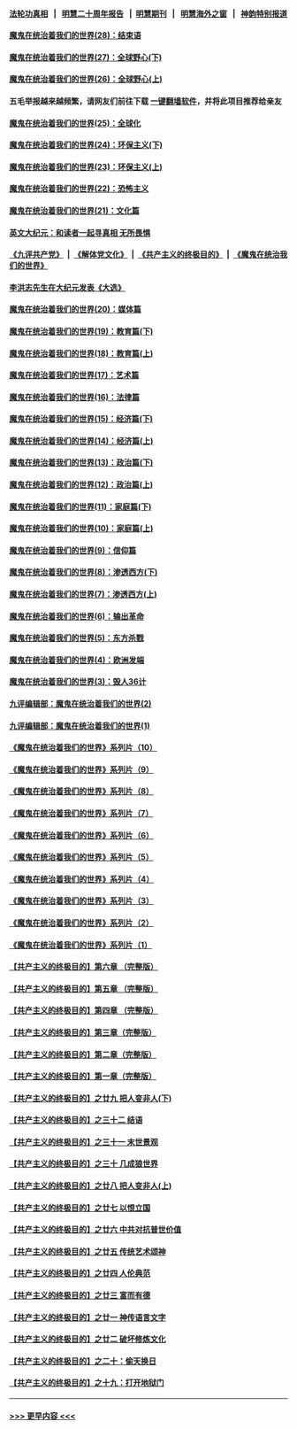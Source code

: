 #### [法轮功真相](https://github.com/gfw-breaker/truth/blob/master/README.md?t=0) &nbsp;&nbsp;|&nbsp;&nbsp; [明慧二十周年报告](https://github.com/gfw-breaker/mh-reports/blob/master/README.md?t=0) &nbsp;&nbsp;|&nbsp;&nbsp;[明慧期刊](https://github.com/gfw-breaker/mh-qikan) &nbsp;&nbsp;|&nbsp;&nbsp; [明慧海外之窗](https://github.com/gfw-breaker/mh-news/blob/master/README.md?t=0) &nbsp;&nbsp;|&nbsp;&nbsp; [神韵特别报道](https://github.com/gfw-breaker/mh-news/blob/master/shenyun.md?t=0)
#### [魔鬼在统治着我们的世界(28)：结束语](../pages/nsc422/n10936246.md?t=06301601) 
#### [魔鬼在统治着我们的世界(27)：全球野心(下)](../pages/nsc422/n10928319.md?t=06301601) 
#### [魔鬼在统治着我们的世界(26)：全球野心(上)](../pages/nsc422/n10900318.md?t=06301601) 
#### 五毛举报越来越频繁，请网友们前往下载 [一键翻墙软件](https://github.com/gfw-breaker/ssr-accounts)，并将此项目推荐给亲友
#### [魔鬼在统治着我们的世界(25)：全球化](../pages/nsc422/n10788205.md?t=06301601) 
#### [魔鬼在统治着我们的世界(24)：环保主义(下)](../pages/nsc422/n10695307.md?t=06301601) 
#### [魔鬼在统治着我们的世界(23)：环保主义(上)](../pages/nsc422/n10688613.md?t=06301601) 
#### [魔鬼在统治着我们的世界(22)：恐怖主义](../pages/nsc422/n10614727.md?t=06301601) 
#### [魔鬼在统治着我们的世界(21)：文化篇](../pages/nsc422/n10597706.md?t=06301601) 
#### [英文大纪元：和读者一起寻真相 无所畏惧](../pages/nsc422/n12542027.md?t=06301601) 
#### [《九评共产党》](https://github.com/begood0513/9ping.md/blob/master/README.md) &nbsp;|&nbsp; [《解体党文化》](../../../../jtdwh.md/blob/master/README.md)  &nbsp;|&nbsp; [《共产主义的终极目的》](../../../../gczydzjmd.md/blob/master/README.md) &nbsp;|&nbsp; [《魔鬼在统治我们的世界》](../../../../mgztzwmdsj.md/blob/master/README.md) 
#### [李洪志先生在大纪元发表《大选》](../pages/nsc422/n12534746.md?t=06301601) 
#### [魔鬼在统治着我们的世界(20)：媒体篇](../pages/nsc422/n10586579.md?t=06301601) 
#### [魔鬼在统治着我们的世界(19)：教育篇(下)](../pages/nsc422/n10564808.md?t=06301601) 
#### [魔鬼在统治着我们的世界(18)：教育篇(上)](../pages/nsc422/n10526970.md?t=06301601) 
#### [魔鬼在统治着我们的世界(17)：艺术篇](../pages/nsc422/n10499093.md?t=06301601) 
#### [魔鬼在统治着我们的世界(16)：法律篇](../pages/nsc422/n10485969.md?t=06301601) 
#### [魔鬼在统治着我们的世界(15)：经济篇(下)](../pages/nsc422/n10469975.md?t=06301601) 
#### [魔鬼在统治着我们的世界(14)：经济篇(上)](../pages/nsc422/n10457370.md?t=06301601) 
#### [魔鬼在统治着我们的世界(13)：政治篇(下)](../pages/nsc422/n10448270.md?t=06301601) 
#### [魔鬼在统治着我们的世界(12)：政治篇(上)](../pages/nsc422/n10444576.md?t=06301601) 
#### [魔鬼在统治着我们的世界(11)：家庭篇(下)](../pages/nsc422/n10440961.md?t=06301601) 
#### [魔鬼在统治着我们的世界(10)：家庭篇(上)](../pages/nsc422/n10435448.md?t=06301601) 
#### [魔鬼在统治着我们的世界(9)：信仰篇](../pages/nsc422/n10432159.md?t=06301601) 
#### [魔鬼在统治着我们的世界(8)：渗透西方(下)](../pages/nsc422/n10429603.md?t=06301601) 
#### [魔鬼在统治着我们的世界(7)：渗透西方(上)](../pages/nsc422/n10426013.md?t=06301601) 
#### [魔鬼在统治着我们的世界(6)：输出革命](../pages/nsc422/n10421536.md?t=06301601) 
#### [魔鬼在统治着我们的世界(5)：东方杀戮](../pages/nsc422/n10417707.md?t=06301601) 
#### [魔鬼在统治着我们的世界(4)：欧洲发端](../pages/nsc422/n10414890.md?t=06301601) 
#### [魔鬼在统治着我们的世界(3)：毁人36计](../pages/nsc422/n10411583.md?t=06301601) 
#### [九评编辑部：魔鬼在统治着我们的世界(2)](../pages/nsc422/n10410036.md?t=06301601) 
#### [九评编辑部：魔鬼在统治着我们的世界(1)](../pages/nsc422/n10406825.md?t=06301601) 
#### [《魔鬼在统治着我们的世界》系列片（10）](../pages/nsc422/n12292670.md?t=06301601) 
#### [《魔鬼在统治着我们的世界》系列片（9）](../pages/nsc422/n12290859.md?t=06301601) 
#### [《魔鬼在统治着我们的世界》系列片（8）](../pages/nsc422/n12287445.md?t=06301601) 
#### [《魔鬼在统治着我们的世界》系列片（7）](../pages/nsc422/n12283425.md?t=06301601) 
#### [《魔鬼在统治着我们的世界》系列片（6）](../pages/nsc422/n12282314.md?t=06301601) 
#### [《魔鬼在统治着我们的世界》系列片（5）](../pages/nsc422/n12281419.md?t=06301601) 
#### [《魔鬼在统治着我们的世界》系列片（4）](../pages/nsc422/n12274024.md?t=06301601) 
#### [《魔鬼在统治着我们的世界》系列片（3）](../pages/nsc422/n12271322.md?t=06301601) 
#### [《魔鬼在统治着我们的世界》系列片（2）](../pages/nsc422/n12269049.md?t=06301601) 
#### [《魔鬼在统治着我们的世界》系列片（1）](../pages/nsc422/n12267575.md?t=06301601) 
#### [【共产主义的终极目的】第六章 （完整版）](../pages/nsc422/n11428913.md?t=06301601) 
#### [【共产主义的终极目的】第五章 （完整版）](../pages/nsc422/n11428912.md?t=06301601) 
#### [【共产主义的终极目的】第四章 （完整版）](../pages/nsc422/n11428907.md?t=06301601) 
#### [【共产主义的终极目的】第三章（完整版）](../pages/nsc422/n11428848.md?t=06301601) 
#### [【共产主义的终极目的】第二章（完整版）](../pages/nsc422/n11428831.md?t=06301601) 
#### [【共产主义的终极目的】第一章（完整版）](../pages/nsc422/n11417651.md?t=06301601) 
#### [【共产主义的终极目的】之廿九 把人变非人(下)](../pages/nsc422/n11344140.md?t=06301601) 
#### [【共产主义的终极目的】之三十二 结语](../pages/nsc422/n11360535.md?t=06301601) 
#### [【共产主义的终极目的】之三十一 末世景观](../pages/nsc422/n11351129.md?t=06301601) 
#### [【共产主义的终极目的】之三十 几成狼世界](../pages/nsc422/n11348280.md?t=06301601) 
#### [【共产主义的终极目的】之廿八 把人变非人(上)](../pages/nsc422/n11340492.md?t=06301601) 
#### [【共产主义的终极目的】之廿七 以恨立国](../pages/nsc422/n11336944.md?t=06301601) 
#### [【共产主义的终极目的】之廿六 中共对抗普世价值](../pages/nsc422/n11324785.md?t=06301601) 
#### [【共产主义的终极目的】之廿五 传统艺术颂神](../pages/nsc422/n11296396.md?t=06301601) 
#### [【共产主义的终极目的】之廿四 人伦典范](../pages/nsc422/n11296397.md?t=06301601) 
#### [【共产主义的终极目的】之廿三 富而有德](../pages/nsc422/n11283598.md?t=06301601) 
#### [【共产主义的终极目的】之廿一 神传语言文字](../pages/nsc422/n11263265.md?t=06301601) 
#### [【共产主义的终极目的】之廿二 破坏修炼文化](../pages/nsc422/n11245728.md?t=06301601) 
#### [【共产主义的终极目的】之二十：偷天换日](../pages/nsc422/n11238846.md?t=06301601) 
#### [【共产主义的终极目的】之十九：打开地狱门](../pages/nsc422/n11206376.md?t=06301601) 

----
#### [ >>> 更早内容 <<< ](../indexes/nsc422-earlier.md)
